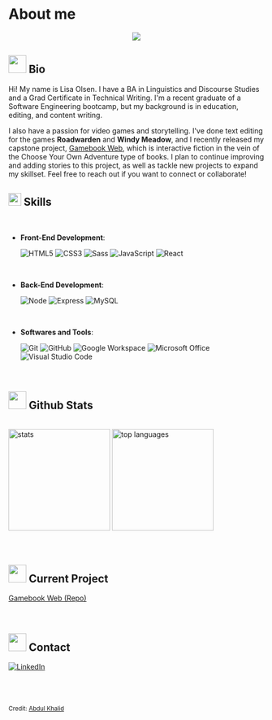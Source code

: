 # About me
<p align="center">
  <a href="https://github.com/DenverCoder1/readme-typing-svg"><img src="https://readme-typing-svg.herokuapp.com?font=Time+New+Roman&color=cyan&size=25&center=true&vCenter=true&width=600&height=100&lines=Lisa+Olsen;++;Editor+/+Educator+/+Software+Developer;Always+learning"></a>
</p>

## <img src="https://media4.giphy.com/media/v1.Y2lkPTc5MGI3NjExNng0dTk1ZzZycWxzbjgyczlobXNpNDJ5cWprZjdyZDF4bnk1Z2sybSZlcD12MV9pbnRlcm5hbF9naWZfYnlfaWQmY3Q9cw/Ll22OhMLAlVDb8UQWe/giphy.gif" width="35"/> Bio
Hi! My name is Lisa Olsen. I have a BA in Linguistics and Discourse Studies and a Grad Certificate in Technical Writing. I'm a recent graduate of a Software Engineering bootcamp, but my background is in education, editing, and content writing.

I also have a passion for video games and storytelling. I've done text editing for the games **Roadwarden** and **Windy Meadow**, and I recently released my capstone project, [Gamebook Web](https://gamebook-web.netlify.app/), which is interactive fiction in the vein of the Choose Your Own Adventure type of books. I plan to continue improving and adding stories to this project, as well as tackle new projects to expand my skillset. Feel free to reach out if you want to connect or collaborate!

## <img src="https://media2.giphy.com/media/QssGEmpkyEOhBCb7e1/giphy.gif?cid=ecf05e47a0n3gi1bfqntqmob8g9aid1oyj2wr3ds3mg700bl&rid=giphy.gif" width ="25"> Skills
<br>

- **Front-End Development**:

   ![HTML5](https://img.shields.io/badge/HTML5%20-%23E34F26.svg?style=for-the-badge&logo=html5&logoColor=white)
   ![CSS3](https://img.shields.io/badge/CSS%20-%231572B6.svg?style=for-the-badge&logo=css3&logoColor=white)
   ![Sass](https://img.shields.io/badge/Sass-CC6699?style=for-the-badge&logo=Sass&logoColor=white)
   ![JavaScript](https://img.shields.io/badge/JavaScript%20-%23F7DF1E.svg?style=for-the-badge&logo=javascript&logoColor=black)
   ![React](https://img.shields.io/badge/-ReactJs-61DAFB?logo=react&logoColor=white&style=for-the-badge)

<br>

- **Back-End Development**:

  ![Node](https://img.shields.io/badge/node.js-339933?style=for-the-badge&logo=Node.js&logoColor=white)
  ![Express](https://img.shields.io/badge/Express.js-000000?logo=express&logoColor=fff&style=for-the-badge)
  ![MySQL](https://img.shields.io/badge/MySQL-4479A1?style=for-the-badge&logo=mysql&logoColor=white)
    
<br>

- **Softwares and Tools**:

    ![Git](https://img.shields.io/badge/git-%23F05033.svg?style=for-the-badge&logo=git&logoColor=white)
    ![GitHub](https://img.shields.io/badge/github-%23121011.svg?style=for-the-badge&logo=github&logoColor=white)
    ![Google Workspace](https://img.shields.io/badge/Google%20Workspace-4285F4?style=for-the-badge&logo=google&logoColor=white)
    ![Microsoft Office](https://img.shields.io/badge/Microsoft_Office-D83B01?style=for-the-badge&logo=microsoft-office&logoColor=white)
    ![Visual Studio Code](https://img.shields.io/badge/Visual%20Studio%20Code-0078d7.svg?style=for-the-badge&logo=visual-studio-code&logoColor=white)


<br>

## <img src="https://media.giphy.com/media/iY8CRBdQXODJSCERIr/giphy.gif" width="35"> Github Stats
<br>

<div>
  <img src="https://github-readme-stats.vercel.app/api?username=lmolsen&show_icons=true&line_height=20&theme=dark" height="200" alt="stats" />
  <img src="https://github-readme-stats.vercel.app/api/top-langs?username=lmolsen&show_icons=true&locale=en&layout=compact&line_height=20&theme=dark" height="200" alt="top languages"/>
</div>

<br>
<br>


## <img src="https://media4.giphy.com/media/v1.Y2lkPTc5MGI3NjExYXpjcDI4cDM0a3R0eWc1ZDlpMjh2dngyZTV4amhvd2R2cHd4dnJqdCZlcD12MV9pbnRlcm5hbF9naWZfYnlfaWQmY3Q9cw/L05HgB2h6qICDs5Sms/giphy.gif" width="35"/> Current Project
[Gamebook Web (Repo)](https://github.com/lmolsen/lisa-olsen-capstone)

<br>

## <img src="https://media1.giphy.com/media/v1.Y2lkPTc5MGI3NjExdDl2bzkyOXRuN3l1Zjg5dDR4YXgwNWh3enc0MXBrMjJlMnlxZjJjdiZlcD12MV9pbnRlcm5hbF9naWZfYnlfaWQmY3Q9cw/KcnlGHBpnKnjZIuCMv/giphy.gif" width="35"/> Contact
<a href="https://linkedin.com/in/lisa-m-olsen" target="_blank">
<img src="https://img.shields.io/badge/LinkedIn-Lisa%20Olsen-0077B5?style=for-the-badge&logo=linkedin&logoColor=white&labelColor=0077B5" alt="LinkedIn" style="margin-bottom: 5px;"/>
</a>

<br><br>

<sub>Credit: [Abdul Khalid](https://github.com/0xabdulkhalid)</sub>

